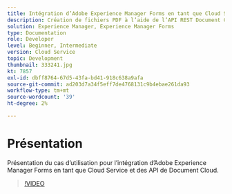 ```yaml
---
title: Intégration d’Adobe Experience Manager Forms en tant que Cloud Service avec Document Cloud
description: Création de fichiers PDF à l’aide de l’API REST Document Cloud
solution: Experience Manager, Experience Manager Forms
type: Documentation
role: Developer
level: Beginner, Intermediate
version: Cloud Service
topic: Development
thumbnail: 333241.jpg
kt: 7857
exl-id: dbff8764-67d5-43fa-bd41-918c638a9afa
source-git-commit: ad203d7a34f5eff7de4768131c9b4ebae261da93
workflow-type: tm+mt
source-wordcount: '39'
ht-degree: 2%

---
```


# Présentation

Présentation du cas d’utilisation pour l’intégration d’Adobe Experience Manager Forms en tant que Cloud Service et des API de Document Cloud.

>[!VIDEO](https://video.tv.adobe.com/v/333241/?quality=12&learn=on)
